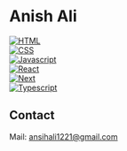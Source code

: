 <h1 >Anish Ali</h1>

[![HTML][HTML]][Next-url]
<br/>
[![CSS][CSS]][Next-url]
<br/>
[![Javascript][Javascript]][HTML-url]
<br/>
[![React][React.js]][React-url]
<br/>
[![Next][Next.js]][Next-url]
<br/>
[![Typescript][Typescript]][HTML-url]



[HTML]: https://img.shields.io/badge/HTML5-E34F26?style=for-the-badge&logo=html5&logoColor=white
[HTML-url]: https://img.shields.io/badge/HTML5-E34F26?style=for-the-badge&logo=html5&logoColor=white
	
[Typescript]: https://img.shields.io/badge/TypeScript-007ACC?style=for-the-badge&logo=typescript&logoColor=white
[Javascript]: https://img.shields.io/badge/JavaScript-F7DF1E?style=for-the-badge&logo=javascript&logoColor=white
[JAVASCRIPT-url]: https://img.shields.io/badge/JavaScript-F7DF1E?style=for-the-badge&logo=javascript&logoColor=white

[CSS]: https://img.shields.io/badge/CSS3-1572B6?style=for-the-badge&logo=css3&logoColor=white
[CSS-url]: https://nextjs.org/

[Next.js]: https://img.shields.io/badge/next.js-000000?style=for-the-badge&logo=nextdotjs&logoColor=white
[Next-url]: https://nextjs.org/


[React.js]: https://img.shields.io/badge/React-20232A?style=for-the-badge&logo=react&logoColor=61DAFB
[React Native]: https://img.shields.io/badge/React%20Native-20232A?style=for-the-badge&logo=react&logoColor=61DAFB
[React-url]: https://reactjs.org/

## Contact 
Mail:
ansihali1221@gmail.com

